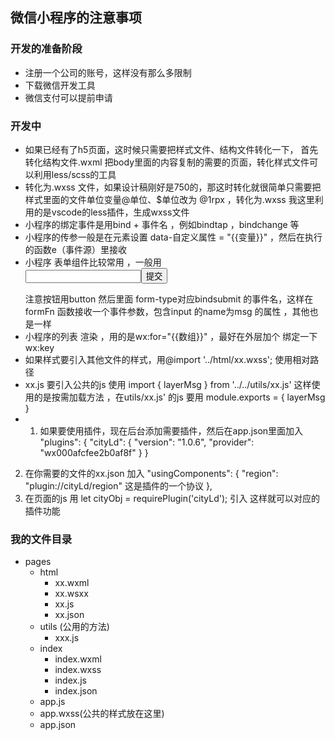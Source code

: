 ##  微信小程序的注意事项

### 开发的准备阶段
 - 注册一个公司的账号，这样没有那么多限制
 - 下载微信开发工具
 -  微信支付可以提前申请
### 开发中
-  如果已经有了h5页面，这时候只需要把样式文件、结构文件转化一下， 首先转化结构文件.wxml  把body里面的内容复制的需要的页面，转化样式文件可以利用less/scss的工具
-  转化为.wxss 文件，如果设计稿刚好是750的，那这时转化就很简单只需要把样式里面的文件单位变量@单位、$单位改为  @1rpx ，转化为.wxss 我这里利用的是vscode的less插件，生成wxss文件 
- 小程序的绑定事件是用bind + 事件名  ，例如bindtap ，bindchange 等 
- 小程序的传参一般是在元素设置 data-自定义属性 = "{{变量}}"  ，然后在执行的函数e（事件源）里接收
-  小程序 表单组件比较常用 ，一般用<form bindsubmit="formFn"><input type="text" name="msg"/><button form-type="submit">提交</button></form> 注意按钮用button 然后里面
   form-type对应bindsubmit 的事件名，这样在formFn 函数接收一个事件参数，包含input 的name为msg 的属性 ，其他也是一样
- 小程序的列表 渲染 ，用的是wx:for="{{数组}}" ，最好在外层加个<block wx:for="{{arr}}" wx:key="{{index}}"></block>  绑定一下wx:key  
- 如果样式要引入其他文件的样式，用@import '../html/xx.wxss'; 使用相对路径
- xx.js 要引入公共的js 使用 import { layerMsg } from '../../utils/xx.js'  这样使用的是按需加载方法 ，在utils/xx.js' 的js 要用 module.exports = {  layerMsg }
-  1. 如果要使用插件，现在后台添加需要插件，然后在app.json里面加入 
  "plugins": {
      "cityLd": {
        "version": "1.0.6",
        "provider": "wx000afcfee2b0af8f"
      }
    }
  2.  在你需要的文件的xx.json 加入
     "usingComponents": {
      "region": "plugin://cityLd/region"  这是插件的一个协议
     },
  3. 在页面的js 用  let cityObj = requirePlugin('cityLd'); 引入 这样就可以对应的插件功能
    



### 我的文件目录
   - pages
      - html
        - xx.wxml
        - xx.wsxx
        - xx.js
        - xx.json
      - utils (公用的方法)
        - xxx.js 
      - index
        - index.wxml
        - index.wxss
        - index.js
        - index.json
      - app.js
      - app.wxss(公共的样式放在这里)
      - app.json
      


